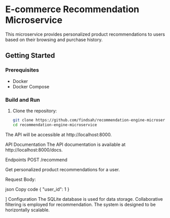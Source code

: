 # E-commerce Recommendation Microservice

This microservice provides personalized product recommendations to users based on their browsing and purchase history.

## Getting Started

### Prerequisites

- Docker
- Docker Compose

### Build and Run

1. Clone the repository:

   ```bash
   git clone https://github.com/findsah/recommendation-engine-microservice.git
   cd recommendation-engine-microservice
The API will be accessible at http://localhost:8000.

API Documentation
The API documentation is available at http://localhost:8000/docs.

Endpoints
POST /recommend

Get personalized product recommendations for a user.

Request Body:

json
Copy code
{
  "user_id": 1
}

]
Configuration
The SQLite database is used for data storage.
Collaborative filtering is employed for recommendation.
The system is designed to be horizontally scalable.